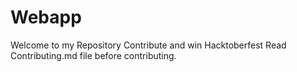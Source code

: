 # Webapp

Welcome to my Repository
Contribute and win Hacktoberfest
Read Contributing.md file before contributing.
